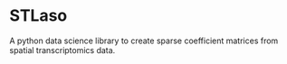 # STLaso
A python data science library to create sparse coefficient matrices from spatial transcriptomics data.
